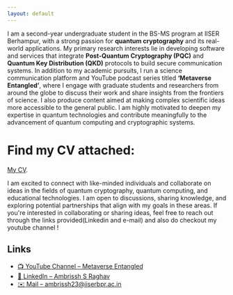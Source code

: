 ```yaml
---
layout: default
---
```


I am a second-year undergraduate student in the BS-MS program at IISER Berhampur, with a strong passion
for **quantum cryptography** and its real-world applications. My primary research interests lie in developing
software and services that integrate **Post-Quantum Cryptography (PQC)** and **Quantum Key Distribution
(QKD)** protocols to build secure communication systems.
In addition to my academic pursuits, I run a science communication platform and YouTube podcast series titled
**‘Metaverse Entangled’**, where I engage with graduate students and researchers from around the globe to
discuss their work and share insights from the frontiers of science. I also produce content aimed at making
complex scientific ideas more accessible to the general public.
I am highly motivated to deepen my expertise in quantum technologies and contribute meaningfully to the
advancement of quantum computing and cryptographic systems.


# Find my CV attached:
[My CV](./assets/cvasrr.pages).


I am excited to connect with like-minded individuals and collaborate on ideas in the fields of quantum cryptography, quantum computing, and educational technologies. I am open to discussions, sharing knowledge, and exploring potential partnerships that align with my goals in these areas. If you're interested in collaborating or sharing ideas, feel free to reach out through the links provided(Linkedin and e-mail)
and also do checkout my youtube channel ! 



<h2>Links</h2>

<ul>
  <li><a href="https://www.youtube.com/@MetaverseEntangled" target="_blank">📺 YouTube Channel – Metaverse Entangled</a></li>
  <li><a href="https://www.linkedin.com/in/ambrissh-s-raghav-9bbb12218/" target="_blank">🔗 LinkedIn – Ambrissh S Raghav</a></li>
  <li><a href="mailto:ambrissh23@iiserbpr.ac.in">✉️ Mail – ambrissh23@iiserbpr.ac.in</a></li>
</ul>









